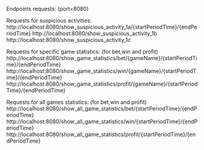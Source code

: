 Endpoints requests: (port=8080)

Requests for suspicious activities:
http://localhost:8080/show_suspicious_activity_1a/{startPeriodTime}/{endPeriodTime}
http://localhost:8080/show_suspicious_activity_1b
http://localhost:8080/show_suspicious_activity_1c

Requests for specific game statistics: (for bet,win and profit)
http://localhost:8080/show_game_statistics/bet/{gameName}/{startPeriodTime}/{endPeriodTime}
http://localhost:8080/show_game_statistics/win/{gameName}/{startPeriodTime}/{endPeriodTime}
http://localhost:8080/show_game_statistics/profit/{gameName}/{startPeriodTime}/{endPeriodTime}

Requests for all games statistics: (for bet,win and profit)
http://localhost:8080/show_all_game_statistics/bet/{startPeriodTime}/{endPeriodTime}
http://localhost:8080/show_all_game_statistics/win/{startPeriodTime}/{endPeriodTime}
http://localhost:8080/show_all_game_statistics/profit/{startPeriodTime}/{endPeriodTime}